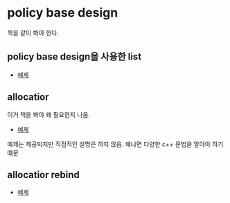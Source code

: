 # policy base design

책을 같이 봐야 한다. 

##  policy base design을 사용한 list

- [예제](./PolicyBase.cpp)

## allocatior

이거 책을 봐야 왜 필요한지 나옴.  

- [예제](./user_define_allocator.cpp)

예제는 제공되지만 직접적인 설명은 하지 않음. 왜냐면 다양한 c++ 문법을 알아야 하기 떄문

## allocatior rebind

- [예제](./rebind.cpp)